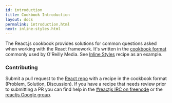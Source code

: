 ```yaml
---
id: introduction
title: Cookbook Introduction
layout: docs
permalink: introduction.html
next: inline-styles.html
---
```


The React.js cookbook provides solutions for common questions asked when working with the React framework. It's written in the [cookbook format](http://shop.oreilly.com/category/series/cookbooks.do) commonly used by O'Reilly Media. See [Inline Styles](inline-styles.html) recipe as an example.

### Contributing

Submit a pull request to the [React repo](https://github.com/facebook/react) with a recipe in the cookbook format (Problem, Solution, Discussion). If you have a recipe that needs review prior to submitting a PR you can find help in the [#reactjs IRC on freenode](irc://chat.freenode.net/reactjs) or the [reactjs Google group](http://groups.google.com/group/reactjs).